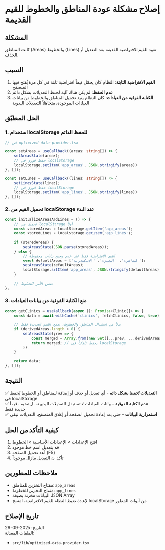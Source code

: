 # إصلاح مشكلة عودة المناطق والخطوط للقيم القديمة

## المشكلة
كانت المناطق (Areas) والخطوط (Lines) تعود للقيم الافتراضية القديمة بعد التعديل أو الحذف.

## السبب
1. **القيم الافتراضية الثابتة**: النظام كان يحمّل قيماً افتراضية ثابتة في كل مرة يُفتح فيها المتصفح
2. **عدم الحفظ**: لم يكن هناك آلية لحفظ التعديلات بشكل دائم
3. **الكتابة الفوقية من العيادات**: كان النظام يعيد تحميل المناطق والخطوط من بيانات العيادات الموجودة، متجاهلاً التعديلات اليدوية

## الحل المطبّق

### 1. استخدام localStorage للحفظ الدائم
```typescript
// في optimized-data-provider.tsx

const setAreas = useCallback((areas: string[]) => {
    setAreasState(areas);
    // حفظ فوري في localStorage
    localStorage.setItem('app_areas', JSON.stringify(areas));
}, []);

const setLines = useCallback((lines: string[]) => {
    setLinesState(lines);
    // حفظ فوري في localStorage
    localStorage.setItem('app_lines', JSON.stringify(lines));
}, []);
```

### 2. تحميل القيم من localStorage عند البدء
```typescript
const initializeAreasAndLines = () => {
    // تحميل من localStorage أولاً
    const storedAreas = localStorage.getItem('app_areas');
    const storedLines = localStorage.getItem('app_lines');
    
    if (storedAreas) {
        setAreasState(JSON.parse(storedAreas));
    } else {
        // القيم الافتراضية فقط عند عدم وجود بيانات محفوظة
        const defaultAreas = ['القاهرة', 'الجيزة', 'الاسكندرية'];
        setAreasState(defaultAreas);
        localStorage.setItem('app_areas', JSON.stringify(defaultAreas));
    }
    
    // نفس الأمر للخطوط
};
```

### 3. منع الكتابة الفوقية من بيانات العيادات
```typescript
const getClinics = useCallback(async (): Promise<Clinic[]> => {
    const data = await withCache('clinics', fetchClinics, false, true);
    
    // بدلاً من استبدال المناطق والخطوط، ندمج القيم الجديدة فقط
    if (derivedAreas.length > 0) {
        setAreasState(prev => {
            const merged = Array.from(new Set([...prev, ...derivedAreas]));
            return merged; // يحفظ تلقائياً في localStorage
        });
    }
    
    return data;
}, []);
```

## النتيجة
✅ **التعديلات تُحفظ بشكل دائم** - أي تعديل أو حذف أو إضافة للمناطق أو الخطوط يُحفظ في localStorage  
✅ **عدم الكتابة الفوقية** - بيانات العيادات لا تستبدل التعديلات اليدوية، بل تضيف قيماً جديدة فقط  
✅ **استمرارية البيانات** - حتى بعد إعادة تحميل الصفحة أو إغلاق المتصفح، التعديلات تبقى  

## كيفية التأكد من الحل
1. افتح الإعدادات > الإعدادات الأساسية > الخطوط
2. قم بتعديل اسم خط موجود
3. أعد تحميل الصفحة (F5)
4. تأكد أن التعديل مازال موجوداً

## ملاحظات للمطورين
- مفتاح التخزين للمناطق: `app_areas`
- مفتاح التخزين للخطوط: `app_lines`
- البيانات مخزنة بصيغة JSON Array
- لإعادة ضبط النظام للقيم الافتراضية، امسح localStorage من أدوات المطور

## تاريخ الإصلاح
التاريخ: 2025-09-29  
الملفات المعدلة:
- `src/lib/optimized-data-provider.tsx`